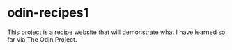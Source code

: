 # odin-recipes1
This project is a recipe website that will demonstrate what I have learned so far via The Odin Project.